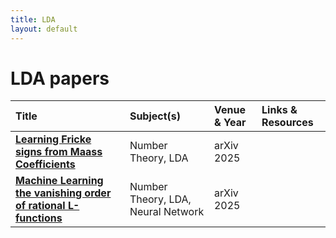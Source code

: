 ```yaml
---
title: LDA
layout: default
---
```


# LDA papers

| Title | Subject(s) | Venue & Year | Links & Resources |
| :--- | :--- | :--- | :--- |
| **[Learning Fricke signs from Maass Coefficients](https://arxiv.org/abs/2501.02105)** | Number Theory, LDA | arXiv 2025 | |
| **[Machine Learning the vanishing order of rational L-functions](https://arxiv.org/abs/2502.10360)** | Number Theory, LDA, Neural Network | arXiv 2025 | |